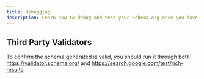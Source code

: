 ```yaml
---
title: Debugging
description: Learn how to debug and test your Schema.org once you have it setup.
---
```


## Third Party Validators

To confirm the schema generated is valid, you should run it through both <https://validator.schema.org/> and <https://search.google.com/test/rich-results>.
